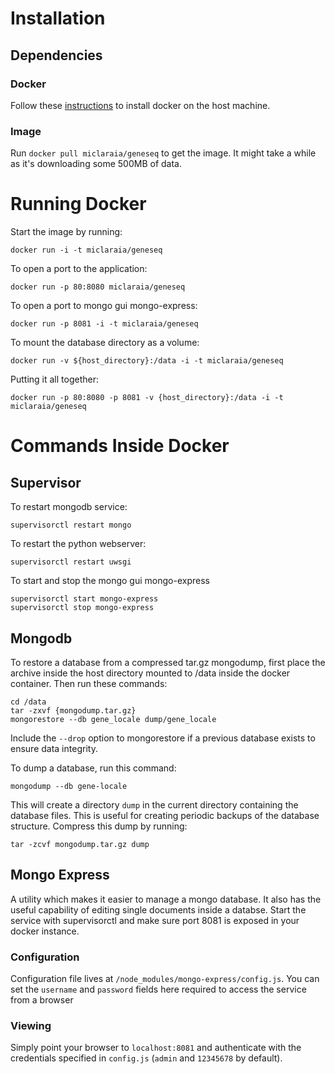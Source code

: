 Installation
============

Dependencies
------------

### Docker ###
Follow these [instructions](https://docs.docker.com/installation/) to install docker on the host machine.

### Image ###
Run `docker pull miclaraia/geneseq`
to get the image. It might take a while as it's downloading some 500MB of data.

Running Docker
==============

Start the image by running:
```
docker run -i -t miclaraia/geneseq
```

To open a port to the application:
```
docker run -p 80:8080 miclaraia/geneseq
```

To open a port to mongo gui mongo-express:
```
docker run -p 8081 -i -t miclaraia/geneseq
```

To mount the database directory as a volume:
```
docker run -v ${host_directory}:/data -i -t miclaraia/geneseq
```

Putting it all together:
```
docker run -p 80:8080 -p 8081 -v {host_directory}:/data -i -t miclaraia/geneseq
```

Commands Inside Docker
======================

Supervisor
----------

To restart mongodb service:
```
supervisorctl restart mongo
```

To restart the python webserver:
```
supervisorctl restart uwsgi
```

To start and stop the mongo gui mongo-express
```
supervisorctl start mongo-express
supervisorctl stop mongo-express
```

Mongodb
-------

To restore a database from a compressed tar.gz mongodump, first
place the archive inside the host directory mounted to /data 
inside the docker container. Then run these commands:
```
cd /data
tar -zxvf {mongodump.tar.gz}
mongorestore --db gene_locale dump/gene_locale
```
Include the `--drop` option to mongorestore if a previous database exists
to ensure data integrity.

To dump a database, run this command:
```
mongodump --db gene-locale
```
This will create a directory `dump` in the current directory containing the 
database files. This is useful for creating periodic backups of the database
structure. Compress this dump by running:
```
tar -zcvf mongodump.tar.gz dump
```

Mongo Express
-------------

A utility which makes it easier to manage a mongo database. It 
also has the useful capability of editing single documents 
inside a databse. Start the service with supervisorctl and
make sure port 8081 is exposed in your docker instance.

### Configuration ###

Configuration file lives at `/node_modules/mongo-express/config.js`.
You can set the `username` and `password` fields here required to
access the service from a browser

### Viewing ###

Simply point your browser to `localhost:8081` and authenticate with
the credentials specified in `config.js` (`admin` and `12345678` by default).